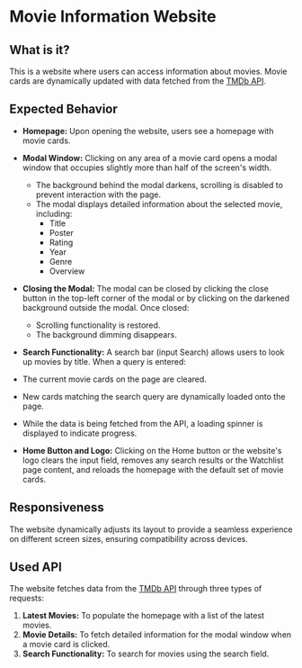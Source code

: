 # Movie Information Website

## What is it?

This is a website where users can access information about movies. Movie cards are dynamically updated with data fetched from the [TMDb API](https://api.themoviedb.org).

## Expected Behavior

- **Homepage:** Upon opening the website, users see a homepage with movie cards. 
- **Modal Window:** Clicking on any area of a movie card opens a modal window that occupies slightly more than half of the screen's width. 
  - The background behind the modal darkens, scrolling is disabled to prevent interaction with the page.
  - The modal displays detailed information about the selected movie, including:
    - Title
    - Poster
    - Rating
    - Year
    - Genre
    - Overview
- **Closing the Modal:** The modal can be closed by clicking the close button in the top-left corner of the modal or by clicking on the darkened background outside the modal. Once closed:
  - Scrolling functionality is restored.
  - The background dimming disappears.

- **Search Functionality:** A search bar (input Search) allows users to look up movies by title.
When a query is entered:
- The current movie cards on the page are cleared.
- New cards matching the search query are dynamically loaded onto the page.
- While the data is being fetched from the API, a loading spinner is displayed to indicate progress.

- **Home Button and Logo:**  Clicking on the Home button or the website's logo clears the input field, removes any search results or the Watchlist page content, and reloads the homepage with the default set of movie cards.


## Responsiveness

The website dynamically adjusts its layout to provide a seamless experience on different screen sizes, ensuring compatibility across devices.

## Used API

The website fetches data from the [TMDb API](https://api.themoviedb.org) through three types of requests:
1. **Latest Movies:** To populate the homepage with a list of the latest movies.
2. **Movie Details:** To fetch detailed information for the modal window when a movie card is clicked.
3. **Search Functionality:** To search for movies using the search field.
